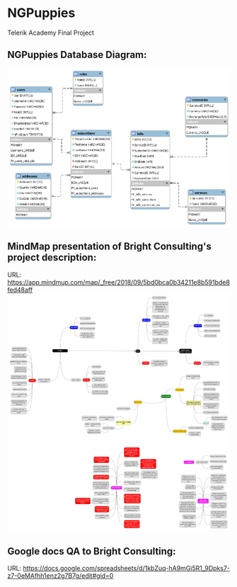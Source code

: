 # NGPuppies
Telerik Academy Final Project

## NGPuppies Database Diagram:
![Alt text](https://github.com/TeamWasp/NGPuppies/blob/master/data/ngpuppies_db_diagram.png?raw=true 'NG-Puppies database diagram')

## MindMap presentation of Bright Consulting's project description:
URL: https://app.mindmup.com/map/_free/2018/09/5bd0bca0b34211e8b591bde8fed48aff
![Alt text](https://github.com/TeamWasp/NGPuppies/blob/master/data/ng-puppies-project-schema/ng-puppies-project-schema.png?raw=true 'NG-Puppies project schema')

## Google docs QA to Bright Consulting:
URL: https://docs.google.com/spreadsheets/d/1kbZuq-hA9mGi5R1_9Dpks7-z7-0eMAfhh1enz2g7B7g/edit#gid=0
